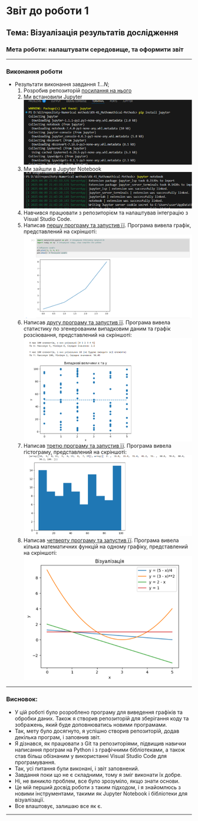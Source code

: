 # Звіт до роботи 1
## Тема: Візуалізація результатів дослідження
### Мета роботи: налаштувати середовище, та оформити звіт

---
### Виконання роботи
* Результати виконання завдання *1...N*;
    1. Розробив репозиторій [посилання на нього](https://github.com/VasylynaYurij/KN-41_Mathemathical-Methods)
    1. Ми встановили Jupyter ![](./laba_1photo.png)
    1. Ми зайшли в Jupyter Notebook![](./laba_2photo.png)
    1. Навчився працювати з репозиторієм та налаштував інтеграцію з Visual Studio Code.
    1. Написав [першу програму та запустив її](./my_app.ipynb). Програма вивела графік, представлений на скріншоті:
    ![](./image1.png)
    1. Написав [другу програму та запустив її](./my_app.ipynb). Програма вивела статистику по згенерованим випадковим даним та графік розсіювання, представлений на скріншоті:
    ![](./image2.png)
    1. Написав [третю програму та запустив її](./my_app.ipynb). Програма вивела гістограму, представлений на скріншоті:
    ![](./image3.png)
    1. Написав [четверту програму та запустив її](./my_app.ipynb). Програма вивела кілька математичних функцій на одному графіку, представлений на скріншоті:
    ![](./image4.png)



   
---
### Висновок:

- У цій роботі було розроблено програму для виведення графіків та обробки даних. Також я створив репозиторій для зберігання коду та зображень, який буде доповнюватись новими програмами.
- Так, мету було досягнуто, я успішно створив репозиторій, додав декілька програм, і заповнив звіт.
- Я дізнався, як працювати з Git та репозиторіями, підвищив навички написання програм на Python і з графічними бібліотеками, а також став більш обізнаним у використанні Visual Studio Code для програмування.
- Так, усі питання були виконані, і звіт заповнений.
- Завдання поки що не є складними, тому я зміг виконати їх добре.
- Ні, не виникло проблем, все було зрозуміло, якщо знати основи.
- Це мій перший досвід роботи з таким підходом, і я знайомлюсь з новими інструментами, такими як Jupyter Notebook і бібліотеки для візуалізації.
- Все влаштовує, залишаю все як є.

---